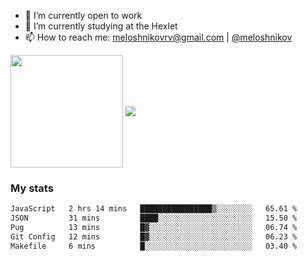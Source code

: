 <!-- ## Hi there, I'm Roman Meloshnikov 👋 -->

<!-- !
[image](https://www.codewars.com/users/meloshnikov/badges/small?theme=light)<br> -->

<!--
Here are some ideas to get you started:

- 🧰 I’m currently open to work
- 👯 I’m looking to collaborate on ...
- 🤔 I’m looking for help with ...
- 💬 Ask me about ...
- 📫 How to reach me: meloshnikov
- 😄 Pronouns: ...
- ⚡ Fun fact: ...
-->

- 🧰 I’m currently open to work
- 🌱 I’m currently studying at the Hexlet
- 📫 How to reach me: meloshnikovrv@gmail.com | [@meloshnikov](https://telegram.me/meloshnikov)

<span>
<a>
<img align="center" height="180em" src="https://github-readme-stats.vercel.app/api?username=meloshnikov&show_icons=true&hide_border=true&&count_private=true&include_all_commits=true" />
</a>
<a>
<img align="center" src="https://github-readme-stats.vercel.app/api/top-langs/?username=meloshnikov&layout=compact&hide_border=true" />
</a>
</span>


### My stats
<!--START_SECTION:waka-->

```txt
JavaScript   2 hrs 14 mins   ████████████████▒░░░░░░░░   65.61 %
JSON         31 mins         ████░░░░░░░░░░░░░░░░░░░░░   15.50 %
Pug          13 mins         █▓░░░░░░░░░░░░░░░░░░░░░░░   06.74 %
Git Config   12 mins         █▓░░░░░░░░░░░░░░░░░░░░░░░   06.23 %
Makefile     6 mins          █░░░░░░░░░░░░░░░░░░░░░░░░   03.40 %
```

<!--END_SECTION:waka-->

